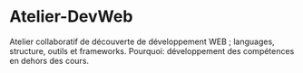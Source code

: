 # Atelier-DevWeb
Atelier collaboratif de découverte de développement WEB ; languages, structure, outils et frameworks.
Pourquoi: développement des compétences en dehors des cours.
